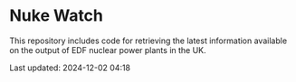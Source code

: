 # Nuke Watch

This repository includes code for retrieving the latest information available on the output of EDF nuclear power plants in the UK.

Last updated: 2024-12-02 04:18